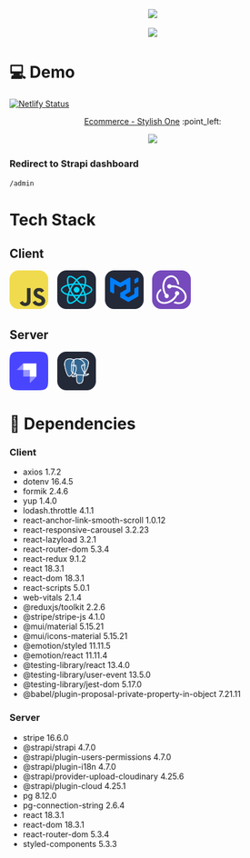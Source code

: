 <!-- Created by, animated text -->
<p align="center">
  <img src="https://readme-typing-svg.demolab.com?font=Noto+Sans&weight=600&size=32&duration=3300&pause=4800&color=79C0FF&center=true&vCenter=true&random=false&width=435&lines=%F0%9F%91%8B%2C+Created+by+%40OulehlaJan" />
</p>
<p align="center">
  <img src="https://readme-typing-svg.demolab.com?font=noto&weight=600&size=22&duration=4000&pause=4350&color=FFA657&center=true&vCenter=true&random=false&width=910&lines=a+self-taught+passionate+Web+developer+from+Czechia" />
</p>

# :computer: Demo
[![Netlify Status](https://api.netlify.com/api/v1/badges/40c70173-088f-4486-af47-f2d5fb0a00f0/deploy-status)](https://app.netlify.com/sites/stylish-one/deploys) <br />

<!-- Demo Link -->
<p align="center">
  <a href="https://stylish-one.netlify.app">Ecommerce - Stylish One</a> :point_left: <br />
</p>

<!-- GIF -->
<p align="center">
  <img src="assets/StylishOne.gif" />
</p>

### Redirect to Strapi dashboard
```bash
/admin
```

# Tech Stack

## Client

<img src="./assets/JavaScript.svg" width="68"> &nbsp;&nbsp; <img src="./assets/React-Dark.svg" width="68"> &nbsp;&nbsp; <img src="./assets/MaterialUI-Dark.svg" width="68"> &nbsp;&nbsp; <img src="./assets/Redux.svg" width="68">

## Server

<img src="./assets/Strapi-Monogram-Dark.svg" width="68"> &nbsp;&nbsp; <img src="./assets/PostgreSQL-Dark.svg" width="68">

# &#129513; Dependencies

### Client

+ axios 1.7.2
+ dotenv 16.4.5
+ formik 2.4.6
+ yup 1.4.0
+ lodash.throttle 4.1.1
+ react-anchor-link-smooth-scroll 1.0.12
+ react-responsive-carousel 3.2.23
+ react-lazyload 3.2.1
+ react-router-dom 5.3.4
+ react-redux 9.1.2
+ react 18.3.1
+ react-dom 18.3.1
+ react-scripts 5.0.1
+ web-vitals 2.1.4
+ @reduxjs/toolkit 2.2.6
+ @stripe/stripe-js 4.1.0
+ @mui/material 5.15.21
+ @mui/icons-material 5.15.21
+ @emotion/styled 11.11.5
+ @emotion/react 11.11.4
+ @testing-library/react 13.4.0
+ @testing-library/user-event 13.5.0
+ @testing-library/jest-dom 5.17.0
+ @babel/plugin-proposal-private-property-in-object 7.21.11

### Server

+ stripe 16.6.0
+ @strapi/strapi 4.7.0
+ @strapi/plugin-users-permissions 4.7.0
+ @strapi/plugin-i18n 4.7.0
+ @strapi/provider-upload-cloudinary 4.25.6
+ @strapi/plugin-cloud 4.25.1
+ pg 8.12.0
+ pg-connection-string 2.6.4
+ react 18.3.1
+ react-dom 18.3.1
+ react-router-dom 5.3.4
+ styled-components 5.3.3
